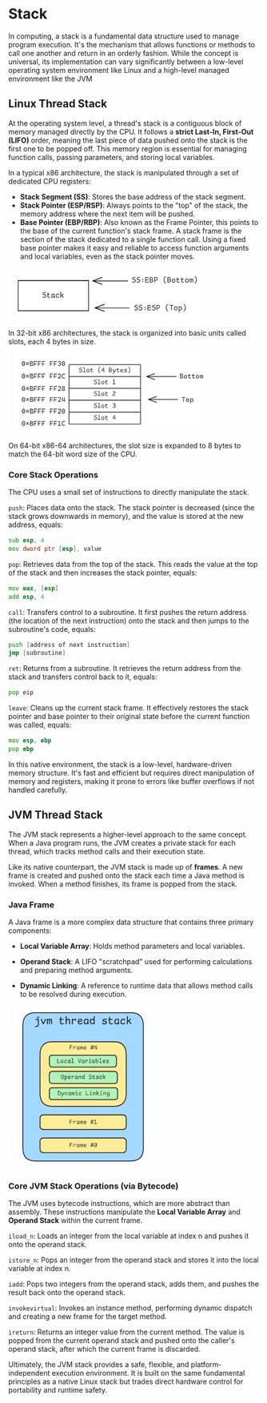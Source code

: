 # Stack

In computing, a stack is a fundamental data structure used to manage program execution. It's the mechanism that allows functions or methods to call one another and return in an orderly fashion. While the concept is universal, its implementation can vary significantly between a low-level operating system environment like Linux and a high-level managed environment like the JVM

## Linux Thread Stack

At the operating system level, a thread's stack is a contiguous block of memory managed directly by the CPU. It follows a **strict Last-In, First-Out (LIFO)** order, meaning the last piece of data pushed onto the stack is the first one to be popped off. This memory region is essential for managing function calls, passing parameters, and storing local variables.

In a typical x86 architecture, the stack is manipulated through a set of dedicated CPU registers:

- **Stack Segment (SS)**: Stores the base address of the stack segment.
- **Stack Pointer (ESP/RSP)**: Always points to the "top" of the stack, the memory address where the next item will be pushed.
- **Base Pointer (EBP/RBP)**: Also known as the Frame Pointer, this points to the base of the current function's stack frame. A stack frame is the section of the stack dedicated to a single function call. Using a fixed base pointer makes it easy and reliable to access function arguments and local variables, even as the stack pointer moves.

<img src="img/9-1.png" alt="stack_register" width="400">

In 32-bit x86 architectures, the stack is organized into basic units called slots, each 4 bytes in size.

<img src="img/9-2.png" alt="process_segment" width="400">

On 64-bit x86-64 architectures, the slot size is expanded to 8 bytes to match the 64-bit word size of the CPU.

### Core Stack Operations

The CPU uses a small set of instructions to directly manipulate the stack.

`push`: Places data onto the stack. The stack pointer is decreased (since the stack grows downwards in memory), and the value is stored at the new address, equals:

```asm
sub esp, 4
mov dword ptr [esp], value
```

`pop`: Retrieves data from the top of the stack. This reads the value at the top of the stack and then increases the stack pointer, equals:

```asm
mov eax, [esp]
add esp, 4
```
`call`: Transfers control to a subroutine. It first pushes the return address (the location of the next instruction) onto the stack and then jumps to the subroutine's code, equals:

```asm
push [address of next instruction]
jmp [subroutine]
```

`ret`: Returns from a subroutine. It retrieves the return address from the stack and transfers control back to it, equals:

```asm
pop eip
```

`leave`: Cleans up the current stack frame. It effectively restores the stack pointer and base pointer to their original state before the current function was called, equals:

```asm
mov esp, ebp
pop ebp
```

In this native environment, the stack is a low-level, hardware-driven memory structure. It's fast and efficient but requires direct manipulation of memory and registers, making it prone to errors like buffer overflows if not handled carefully.

## JVM Thread Stack

The JVM stack represents a higher-level approach to the same concept. When a Java program runs, the JVM creates a private stack for each thread, which tracks method calls and their execution state.

Like its native counterpart, the JVM stack is made up of **frames**. A new frame is created and pushed onto the stack each time a Java method is invoked. When a method finishes, its frame is popped from the stack.

### Java Frame

A Java frame is a more complex data structure that contains three primary components:

- **Local Variable Array**: Holds method parameters and local variables.

- **Operand Stack**: A LIFO "scratchpad" used for performing calculations and preparing method arguments.

- **Dynamic Linking**: A reference to runtime data that allows method calls to be resolved during execution.

<img src="img/9-3.png" alt="jvm_stack_layout" width="300">

### Core JVM Stack Operations (via Bytecode)

The JVM uses bytecode instructions, which are more abstract than assembly. These instructions manipulate the **Local Variable Array** and **Operand Stack** within the current frame.

`iload_n`: Loads an integer from the local variable at index n and pushes it onto the operand stack.

`istore_n`: Pops an integer from the operand stack and stores it into the local variable at index n.

`iadd`: Pops two integers from the operand stack, adds them, and pushes the result back onto the operand stack.

`invokevirtual`: Invokes an instance method, performing dynamic dispatch and creating a new frame for the target method.

`ireturn`: Returns an integer value from the current method. The value is popped from the current operand stack and pushed onto the caller's operand stack, after which the current frame is discarded.

Ultimately, the JVM stack provides a safe, flexible, and platform-independent execution environment. It is built on the same fundamental principles as a native Linux stack but trades direct hardware control for portability and runtime safety.